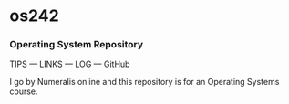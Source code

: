 # os242
### Operating System Repository
TIPS — [LINKS](https://github.com/Numeralis/os242/links.md) — [LOG](https://github.com/Numeralis/os242/TXT/mylog.txt) — [GitHub](https://github.com/Numeralis/os242)

I go by Numeralis online and this repository is for an Operating Systems course.
